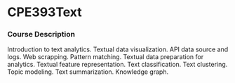 # CPE393Text
### Course Description

Introduction to text analytics. Textual data visualization. API data source and logs. Web scrapping. Pattern matching. Textual data preparation for analytics. Textual feature representation. Text classification. Text clustering. Topic modeling. Text summarization. Knowledge graph.
